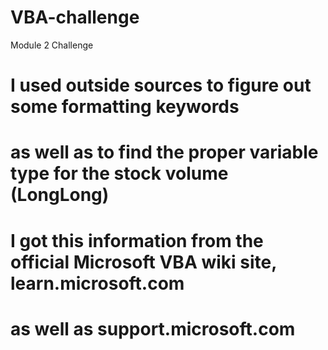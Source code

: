 # VBA-challenge
Module 2 Challenge

# I used outside sources to figure out some formatting keywords
# as well as to find the proper variable type for the stock volume (LongLong)

# I got this information from the official Microsoft VBA wiki site, learn.microsoft.com
# as well as support.microsoft.com

